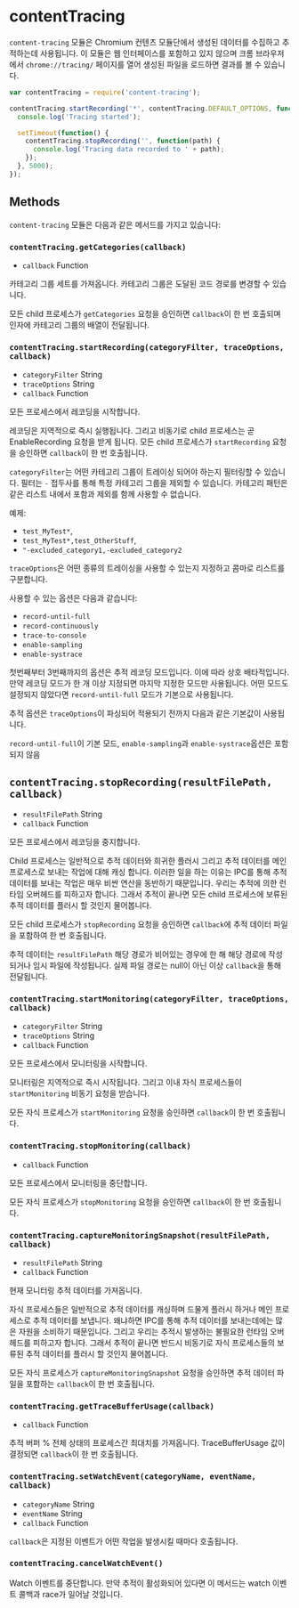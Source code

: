 ﻿# contentTracing

`content-tracing` 모듈은 Chromium 컨텐츠 모듈단에서 생성된 데이터를 수집하고 추적하는데 사용됩니다.
이 모듈은 웹 인터페이스를 포함하고 있지 않으며 크롬 브라우저에서 `chrome://tracing/` 페이지를 열어 생성된 파일을 로드하면 결과를 볼 수 있습니다.

```javascript
var contentTracing = require('content-tracing');

contentTracing.startRecording('*', contentTracing.DEFAULT_OPTIONS, function() {
  console.log('Tracing started');

  setTimeout(function() {
    contentTracing.stopRecording('', function(path) {
      console.log('Tracing data recorded to ' + path);
    });
  }, 5000);
});
```

## Methods

`content-tracing` 모듈은 다음과 같은 메서드를 가지고 있습니다:

### `contentTracing.getCategories(callback)`

* `callback` Function

카테고리 그룹 세트를 가져옵니다. 카테고리 그룹은 도달된 코드 경로를 변경할 수 있습니다.

모든 child 프로세스가 `getCategories` 요청을 승인하면 `callback`이 한 번 호출되며 인자에 카테고리 그룹의 배열이 전달됩니다.

### `contentTracing.startRecording(categoryFilter, traceOptions, callback)`

* `categoryFilter` String
* `traceOptions` String
* `callback` Function

모든 프로세스에서 레코딩을 시작합니다.

레코딩은 지역적으로 즉시 실행됩니다. 그리고 비동기로 child 프로세스는 곧 EnableRecording 요청을 받게 됩니다.
모든 child 프로세스가 `startRecording` 요청을 승인하면 `callback`이 한 번 호출됩니다.

`categoryFilter`는 어떤 카테고리 그룹이 트레이싱 되어야 하는지 필터링할 수 있습니다.
필터는 `-` 접두사를 통해 특정 카테고리 그룹을 제외할 수 있습니다.
카테고리 패턴은 같은 리스트 내에서 포함과 제외를 함께 사용할 수 없습니다.

예제:

* `test_MyTest*`,
* `test_MyTest*,test_OtherStuff`,
* `"-excluded_category1,-excluded_category2`

`traceOptions`은 어떤 종류의 트레이싱을 사용할 수 있는지 지정하고 콤마로 리스트를 구분합니다.

사용할 수 있는 옵션은 다음과 같습니다:

* `record-until-full`
* `record-continuously`
* `trace-to-console`
* `enable-sampling`
* `enable-systrace`

첫번째부터 3번째까지의 옵션은 추적 레코딩 모드입니다. 이에 따라 상호 배타적입니다.
만약 레코딩 모드가 한 개 이상 지정되면 마지막 지정한 모드만 사용됩니다.
어떤 모드도 설정되지 않았다면 `record-until-full` 모드가 기본으로 사용됩니다.

추적 옵션은 `traceOptions`이 파싱되어 적용되기 전까지 다음과 같은 기본값이 사용됩니다.

`record-until-full`이 기본 모드, `enable-sampling`과 `enable-systrace`옵션은 포함되지 않음

## `contentTracing.stopRecording(resultFilePath, callback)`

* `resultFilePath` String
* `callback` Function

모든 프로세스에서 레코딩을 중지합니다.

Child 프로세스는 일반적으로 추적 데이터와 희귀한 플러시 그리고 추적 데이터를 메인 프로세스로 보내는 작업에 대해 캐싱 합니다.
이러한 일을 하는 이유는 IPC를 통해 추적 데이터를 보내는 작업은 매우 비싼 연산을 동반하기 때문입니다.
우리는 추적에 의한 런타임 오버헤드를 피하고자 합니다.
그래서 추적이 끝나면 모든 child 프로세스에 보류된 추적 데이터를 플러시 할 것인지 물어봅니다.

모든 child 프로세스가 `stopRecording` 요청을 승인하면 `callback`에 추적 데이터 파일을 포함하여 한 번 호출됩니다.

추적 데이터는 `resultFilePath` 해당 경로가 비어있는 경우에 한 해 해당 경로에 작성되거나 임시 파일에 작성됩니다.
실제 파일 경로는 null이 아닌 이상 `callback`을 통해 전달됩니다.

### `contentTracing.startMonitoring(categoryFilter, traceOptions, callback)`

* `categoryFilter` String
* `traceOptions` String
* `callback` Function

모든 프로세스에서 모니터링을 시작합니다.

모니터링은 지역적으로 즉시 시작됩니다. 그리고 이내 자식 프로세스들이 `startMonitoring` 비동기 요청을 받습니다.

모든 자식 프로세스가 `startMonitoring` 요청을 승인하면 `callback`이 한 번 호출됩니다.

### `contentTracing.stopMonitoring(callback)`

* `callback` Function

모든 프로세스에서 모니터링을 중단합니다.

모든 자식 프로세스가 `stopMonitoring` 요청을 승인하면 `callback`이 한 번 호출됩니다.

### `contentTracing.captureMonitoringSnapshot(resultFilePath, callback)`

* `resultFilePath` String
* `callback` Function

현재 모니터링 추적 데이터를 가져옵니다.

자식 프로세스들은 일반적으로 추적 데이터를 캐싱하며 드물게 플러시 하거나 메인 프로세스로 추적 데이터를 보냅니다.
왜냐하면 IPC를 통해 추적 데이터를 보내는데에는 많은 자원을 소비하기 때문입니다.
그리고 우리는 추적시 발생하는 불필요한 런타임 오버헤드를 피하고자 합니다.
그래서 추적이 끝나면 반드시 비동기로 자식 프로세스들의 보류된 추적 데이터를 플러시 할 것인지 물어봅니다.

모든 자식 프로세스가 `captureMonitoringSnapshot` 요청을 승인하면 추적 데이터 파일을 포함하는 `callback`이 한 번 호출됩니다.

### `contentTracing.getTraceBufferUsage(callback)`

* `callback` Function

추적 버퍼 % 전체 상태의 프로세스간 최대치를 가져옵니다. TraceBufferUsage 값이 결정되면 `callback`이 한 번 호출됩니다.

### `contentTracing.setWatchEvent(categoryName, eventName, callback)`

* `categoryName` String
* `eventName` String
* `callback` Function

`callback`은 지정된 이벤트가 어떤 작업을 발생시킬 때마다 호출됩니다.

### `contentTracing.cancelWatchEvent()`

Watch 이벤트를 중단합니다. 만약 추적이 활성화되어 있다면 이 메서드는 watch 이벤트 콜백과 race가 일어날 것입니다.
